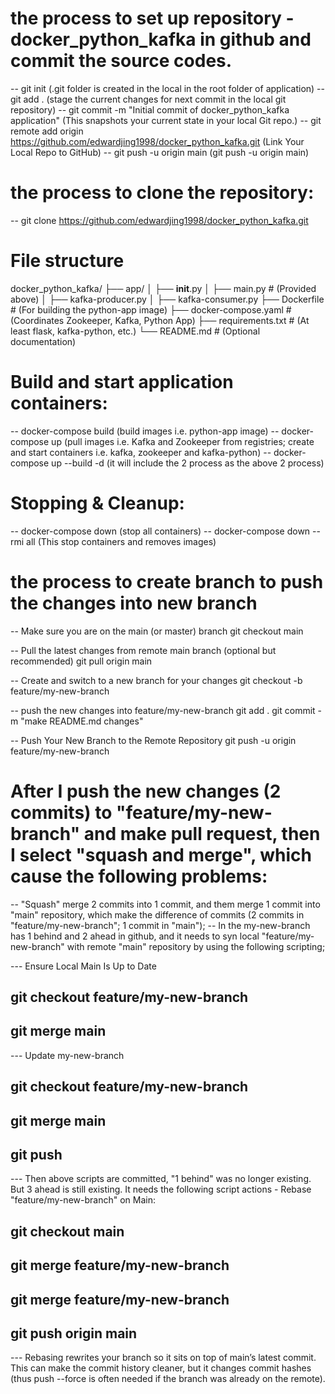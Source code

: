 # the process to set up repository - docker_python_kafka in github and commit the source codes.
-- git init (.git folder is created in the local in the root folder of application) 
-- git add . (stage the current changes for next commit in the local git repository) 
-- git commit -m "Initial commit of docker_python_kafka application" (This snapshots your current state in your local Git repo.) 
-- git remote add origin https://github.com/edwardjing1998/docker_python_kafka.git (Link Your Local Repo to GitHub) 
-- git push -u origin main (git push -u origin main)

# the process to clone the repository:
-- git clone https://github.com/edwardjing1998/docker_python_kafka.git

# File structure 

docker_python_kafka/
├── app/
│   ├── __init__.py
│   ├── main.py            # (Provided above)
│   ├── kafka-producer.py
│   ├── kafka-consumer.py
├── Dockerfile             # (For building the python-app image)
├── docker-compose.yaml    # (Coordinates Zookeeper, Kafka, Python App)
├── requirements.txt       # (At least flask, kafka-python, etc.)
└── README.md              # (Optional documentation)

# Build and start application containers:

-- docker-compose build (build images i.e. python-app image)
-- docker-compose up (pull images i.e. Kafka and Zookeeper from registries; create and start containers i.e. kafka, zookeeper and kafka-python)
-- docker-compose up --build -d (it will include the 2 process as the above 2 process)

# Stopping & Cleanup:

-- docker-compose down (stop all containers)
-- docker-compose down --rmi all (This stop containers and removes images)

# the process to create branch to push the changes into new branch

-- Make sure you are on the main (or master) branch
git checkout main

-- Pull the latest changes from remote main branch (optional but recommended)
git pull origin main

-- Create and switch to a new branch for your changes
git checkout -b feature/my-new-branch

-- push the new changes into feature/my-new-branch
git add .
git commit -m "make README.md changes"

-- Push Your New Branch to the Remote Repository
git push -u origin feature/my-new-branch

# After I push the new changes (2 commits) to "feature/my-new-branch" and make pull request, then I select "squash and merge", which cause the following problems:

-- "Squash" merge 2 commits into 1 commit, and them merge 1 commit into "main" repository, which make the difference of commits (2 commits in "feature/my-new-branch"; 1 commit in "main");
-- In the my-new-branch has 1 behind and 2 ahead in github, and it needs to syn local "feature/my-new-branch" with remote "main" repository by using the following scripting;
   
   --- Ensure Local Main Is Up to Date
   ## git checkout feature/my-new-branch
   ## git merge main

   --- Update my-new-branch
   ## git checkout feature/my-new-branch
   ## git merge main
   ## git push

   --- Then above scripts are committed, "1 behind" was no longer existing. But 3 ahead is still existing. It needs the following script actions - Rebase "feature/my-new-branch" on Main:
   ## git checkout main
   ## git merge feature/my-new-branch
   ##  git merge feature/my-new-branch
   ## git push origin main

   --- Rebasing rewrites your branch so it sits on top of main’s latest commit. This can make the commit history cleaner, but it changes commit hashes (thus push --force is often needed if the branch was already on the remote).